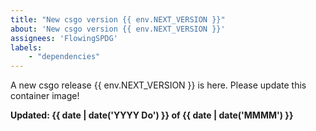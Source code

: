 ```yaml
---
title: "New csgo version {{ env.NEXT_VERSION }}"
about: 'New csgo version {{ env.NEXT_VERSION }}'
assignees: 'FlowingSPDG'
labels:
    - "dependencies"
---
```


A new csgo release {{ env.NEXT_VERSION }} is here. Please update this container image!

**Updated: {{ date | date('YYYY Do') }} of {{ date | date('MMMM') }}**